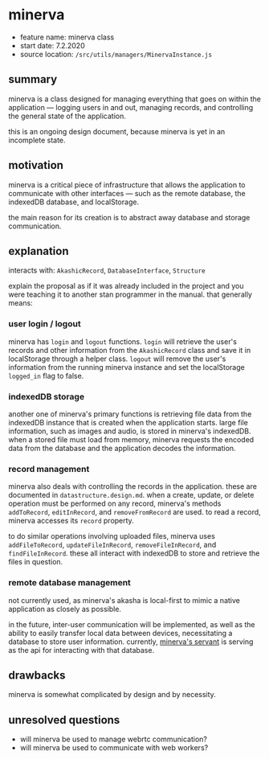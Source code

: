 # minerva

-   feature name: minerva class
-   start date: 7.2.2020
-   source location: `/src/utils/managers/MinervaInstance.js`

## summary
[summary]: #summary

minerva is a class designed for managing everything that goes on within the application &mdash; logging users in and out, managing records, and controlling the general state of the application.

this is an ongoing design document, because minerva is yet in an incomplete state.

## motivation
[motivation]: #motivation

minerva is a critical piece of infrastructure that allows the application to communicate with other interfaces &mdash; such as the remote database, the indexedDB database, and localStorage.

the main reason for its creation is to abstract away database and storage communication.

## explanation
[explanation]: #explanation

interacts with: `AkashicRecord`, `DatabaseInterface`, `Structure`

explain the proposal as if it was already included in the project and you were teaching it to another stan programmer in the manual. that generally means:

### user login / logout

minerva has `login` and `logout` functions. `login` will retrieve the user's records and other information from the `AkashicRecord` class and save it in localStorage through a helper class. `logout` will remove the user's information from the running minerva instance and set the localStorage `logged_in` flag to false.

### indexedDB storage

another one of minerva's primary functions is retrieving file data from the indexedDB instance that is created when the application starts. large file information, such as images and audio, is stored in minerva's indexedDB. when a stored file must load from memory, minerva requests the encoded data from the database and the application decodes the information.

### record management

minerva also deals with controlling the records in the application. these are documented in `datastructure.design.md`. when a create, update, or delete operation must be performed on any record, minerva's methods `addToRecord`, `editInRecord`, and `removeFromRecord` are used. to read a record, minerva accesses its `record` property.

to do similar operations involving uploaded files, minerva uses `addFileToRecord`, `updateFileInRecord`, `removeFileInRecord`, and `findFileInRecord`. these all interact with indexedDB to store and retrieve the files in question.

### remote database management

not currently used, as minerva's akasha is local-first to mimic a native application as closely as possible.

in the future, inter-user communication will be implemented, as well as the ability to easily transfer local data between devices, necessitating a database to store user information. currently, [minerva's servant](https://github.com/jpegzilla/minerva-servant) is serving as the api for interacting with that database.  

## drawbacks
[drawbacks]: #drawbacks

minerva is somewhat complicated by design and by necessity.

## unresolved questions
[unresolved-questions]: #unresolved-questions

-   will minerva be used to manage webrtc communication?
-   will minerva be used to communicate with web workers?
